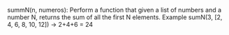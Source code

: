 summN(n, numeros): Perform a function that given a list of numbers and a number N, returns the sum of all the first N elements. Example sumN(3, [2, 4, 6, 8, 10, 12]) -> 2+4+6 = 24
